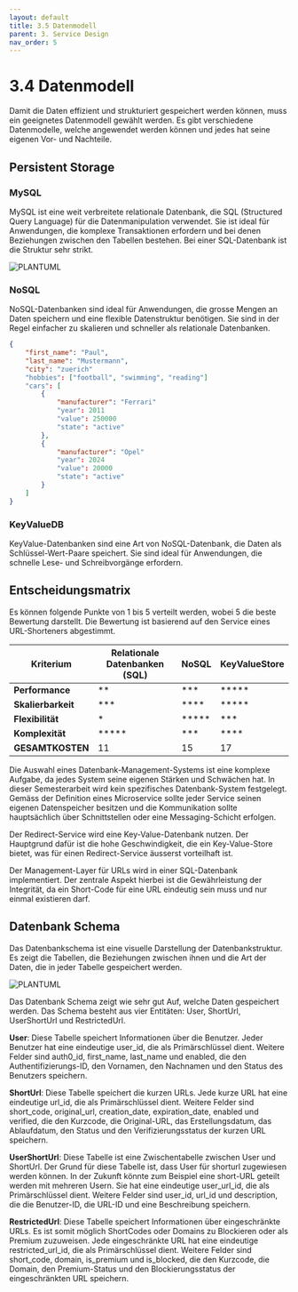```yaml
---
layout: default
title: 3.5 Datenmodell
parent: 3. Service Design
nav_order: 5
---
```


# 3.4 Datenmodell

Damit die Daten effizient und strukturiert gespeichert werden können, muss ein geeignetes Datenmodell gewählt werden. Es gibt verschiedene Datenmodelle, welche angewendet werden können und jedes hat seine eigenen Vor- und Nachteile.

## Persistent Storage

### MySQL

MySQL ist eine weit verbreitete relationale Datenbank, die SQL (Structured Query Language) für die Datenmanipulation verwendet. Sie ist ideal für Anwendungen, die komplexe Transaktionen erfordern und bei denen Beziehungen zwischen den Tabellen bestehen. Bei einer SQL-Datenbank ist die Struktur sehr strikt.

![PLANTUML](https://www.plantuml.com/plantuml/proxy?cache=no&src=https://raw.githubusercontent.com/Cloud-native-engineering/sem03_docs/dev/resources/artifacts/sql_example.plantuml)

### NoSQL

NoSQL-Datenbanken sind ideal für Anwendungen, die grosse Mengen an Daten speichern und eine flexible Datenstruktur benötigen. Sie sind in der Regel einfacher zu skalieren und schneller als relationale Datenbanken.

```json
{
    "first_name": "Paul",
    "last_name": "Mustermann",
    "city": "zuerich"
    "hobbies": ["football", "swimming", "reading"]
    "cars": [
        {
            "manufacturer": "Ferrari"
            "year": 2011
            "value": 250000
            "state": "active"
        },
        {
            "manufacturer": "Opel"
            "year": 2024
            "value": 20000
            "state": "active"
        }
    ]
}
```

### KeyValueDB

KeyValue-Datenbanken sind eine Art von NoSQL-Datenbank, die Daten als Schlüssel-Wert-Paare speichert. Sie sind ideal für Anwendungen, die schnelle Lese- und Schreibvorgänge erfordern.

## Entscheidungsmatrix

Es können folgende Punkte von 1 bis 5 verteilt werden, wobei 5 die beste Bewertung darstellt. Die Bewertung ist basierend auf den Service eines URL-Shorteners abgestimmt.

| **Kriterium**      | **Relationale Datenbanken (SQL)** | **NoSQL**  | **KeyValueStore** |
| ------------------ | --------------------------------- | ---------- | ----------------- |
| **Performance**    | \*\*                              | \*\*\*     | \*\*\*\*\*        |
| **Skalierbarkeit** | \*\*\*                            | \*\*\*\*   | \*\*\*\*\*        |
| **Flexibilität**   | \*                                | \*\*\*\*\* | \*\*\*            |
| **Komplexität**    | \*\*\*\*\*                        | \*\*\*     | \*\*\*\*          |
| **GESAMTKOSTEN**   | 11                                | 15         | 17                |

Die Auswahl eines Datenbank-Management-Systems ist eine komplexe Aufgabe, da jedes System seine eigenen Stärken und Schwächen hat. In dieser Semesterarbeit wird kein spezifisches Datenbank-System festgelegt. Gemäss der Definition eines Microservice sollte jeder Service seinen eigenen Datenspeicher besitzen und die Kommunikation sollte hauptsächlich über Schnittstellen oder eine Messaging-Schicht erfolgen.

Der Redirect-Service wird eine Key-Value-Datenbank nutzen. Der Hauptgrund dafür ist die hohe Geschwindigkeit, die ein Key-Value-Store bietet, was für einen Redirect-Service äusserst vorteilhaft ist.

Der Management-Layer für URLs wird in einer SQL-Datenbank implementiert. Der zentrale Aspekt hierbei ist die Gewährleistung der Integrität, da ein Short-Code für eine URL eindeutig sein muss und nur einmal existieren darf.

## Datenbank Schema

Das Datenbankschema ist eine visuelle Darstellung der Datenbankstruktur. Es zeigt die Tabellen, die Beziehungen zwischen ihnen und die Art der Daten, die in jeder Tabelle gespeichert werden.

![PLANTUML](https://www.plantuml.com/plantuml/proxy?cache=no&src=https://raw.githubusercontent.com/Cloud-native-engineering/sem03_docs/dev/resources/artifacts/sql_schema.plantuml)

Das Datenbank Schema zeigt wie sehr gut Auf, welche Daten gespeichert werden. Das Schema besteht aus vier Entitäten: User, ShortUrl, UserShortUrl und RestrictedUrl.

**User**: Diese Tabelle speichert Informationen über die Benutzer. Jeder Benutzer hat eine eindeutige user_id, die als Primärschlüssel dient. Weitere Felder sind auth0_id, first_name, last_name und enabled, die den Authentifizierungs-ID, den Vornamen, den Nachnamen und den Status des Benutzers speichern.

**ShortUrl**: Diese Tabelle speichert die kurzen URLs. Jede kurze URL hat eine eindeutige url_id, die als Primärschlüssel dient. Weitere Felder sind short_code, original_url, creation_date, expiration_date, enabled und verified, die den Kurzcode, die Original-URL, das Erstellungsdatum, das Ablaufdatum, den Status und den Verifizierungsstatus der kurzen URL speichern.

**UserShortUrl**: Diese Tabelle ist eine Zwischentabelle zwischen User und ShortUrl. Der Grund für diese Tabelle ist, dass User für shorturl zugewiesen werden können. In der Zukunft könnte zum Beispiel eine short-URL geteilt werden mit mehreren Usern. Sie hat eine eindeutige user_url_id, die als Primärschlüssel dient. Weitere Felder sind user_id, url_id und description, die die Benutzer-ID, die URL-ID und eine Beschreibung speichern.

**RestrictedUrl**: Diese Tabelle speichert Informationen über eingeschränkte URLs. Es ist somit möglich ShortCodes oder Domains zu Blockieren oder als Premium zuzuweisen. Jede eingeschränkte URL hat eine eindeutige restricted_url_id, die als Primärschlüssel dient. Weitere Felder sind short_code, domain, is_premium und is_blocked, die den Kurzcode, die Domain, den Premium-Status und den Blockierungsstatus der eingeschränkten URL speichern.
